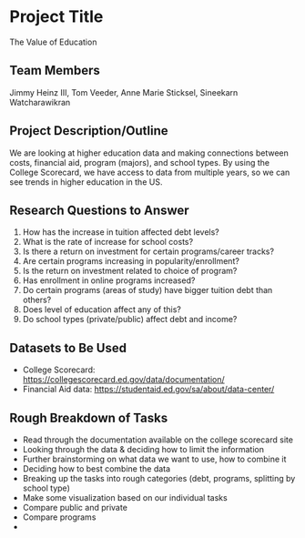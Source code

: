 # Project Title
The Value of Education

## Team Members
Jimmy Heinz III, Tom Veeder, Anne Marie Sticksel, Sineekarn Watcharawikran

## Project Description/Outline
We are looking at higher education data and making connections between costs, financial aid, program (majors), and school types. By using the College Scorecard, we have access to data from multiple years, so we can see trends in higher education in the US.

## Research Questions to Answer
1. How has the increase in tuition affected debt levels?
2. What is the rate of increase for school costs?
3. Is there a return on investment for certain programs/career tracks?
4. Are certain programs increasing in popularity/enrollment?
5. Is the return on investment related to choice of program?
6. Has enrollment in online programs increased?
7. Do certain programs (areas of study) have bigger tuition debt than others?
8. Does level of education affect any of this?
9. Do school types (private/public) affect debt and income?

## Datasets to Be Used
* College Scorecard: https://collegescorecard.ed.gov/data/documentation/
* Financial Aid data: https://studentaid.ed.gov/sa/about/data-center/

## Rough Breakdown of Tasks
* Read through the documentation available on the college scorecard site
* Looking through the data & deciding how to limit the information
* Further brainstorming on what data we want to use, how to combine it
* Deciding how to best combine the data
* Breaking up the tasks into rough categories (debt, programs, splitting by school type)
* Make some visualization based on our individual tasks
* Compare public and private
* Compare programs
* 
